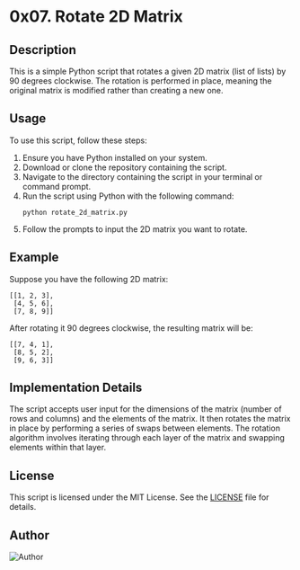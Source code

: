 # 0x07. Rotate 2D Matrix

## Description
This is a simple Python script that rotates a given 2D matrix (list of lists) by 90 degrees clockwise. The rotation is performed in place, meaning the original matrix is modified rather than creating a new one.

## Usage
To use this script, follow these steps:

1. Ensure you have Python installed on your system.
2. Download or clone the repository containing the script.
3. Navigate to the directory containing the script in your terminal or command prompt.
4. Run the script using Python with the following command:
    ```
    python rotate_2d_matrix.py
    ```
5. Follow the prompts to input the 2D matrix you want to rotate.

## Example
Suppose you have the following 2D matrix:
```
[[1, 2, 3],
 [4, 5, 6],
 [7, 8, 9]]
```
After rotating it 90 degrees clockwise, the resulting matrix will be:
```
[[7, 4, 1],
 [8, 5, 2],
 [9, 6, 3]]
```

## Implementation Details
The script accepts user input for the dimensions of the matrix (number of rows and columns) and the elements of the matrix. It then rotates the matrix in place by performing a series of swaps between elements. The rotation algorithm involves iterating through each layer of the matrix and swapping elements within that layer.

## License
This script is licensed under the MIT License. See the [LICENSE](LICENSE) file for details.

## Author
![Author](https://img.shields.io/badge/Author-Azuka%20Uteh-blue.svg)
